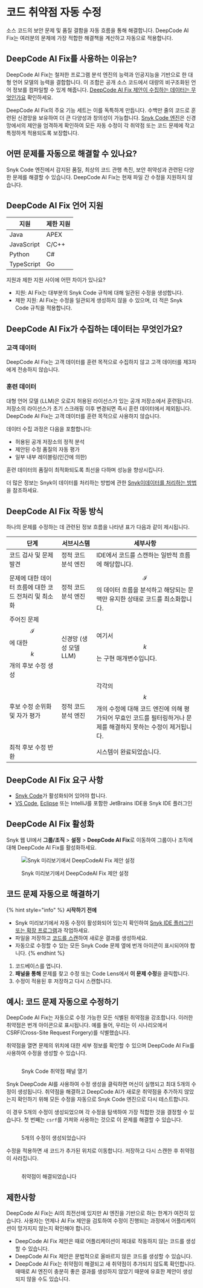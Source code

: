 # 코드 취약점 자동 수정

소스 코드의 보안 문제 및 품질 결함을 자동 흐름을 통해 해결합니다. DeepCode AI Fix는 여러분의 문제에 가장 적합한 해결책을 계산하고 자동으로 적용합니다.

## DeepCode AI Fix를 사용하는 이유는?

DeepCode AI Fix는 철저한 프로그램 분석 엔진의 능력과 인공지능을 기반으로 한 대형 언어 모델의 능력을 결합합니다. 이 조합은 공개 소스 코드에서 대량의 비구조화된 언어 정보를 컴파일할 수 있게 해줍니다. [DeepCode AI Fix 제안이 수집하는 데이터는 무엇인가요](fix-code-vulnerabilities-automatically.md#what-data-does-deepcode-ai-fix-suggestions-collect) 확인하세요.

DeepCode AI Fix의 주요 기능 세트는 이를 독특하게 만듭니다. 수백만 줄의 코드로 훈련된 신경망을 보유하여 더 큰 다양성과 창의성이 가능합니다. [Snyk Code 엔진](../snyk-code-local-engine.md)은 신경망에서의 제안을 엄격하게 확인하여 모든 자동 수정이 각 취약점 또는 코드 문제에 작고 특정하게 적용되도록 보장합니다.

## 어떤 문제를 자동으로 해결할 수 있나요?

Snyk Code 엔진에서 감지된 품질, 최상의 코드 관행 촉진, 보안 취약성과 관련된 다양한 문제를 해결할 수 있습니다. DeepCode AI Fix는 현재 파일 간 수정을 지원하지 않습니다.

## DeepCode AI Fix 언어 지원

| 지원         | 제한 지원 |
| ---------- | ----- |
| Java       | APEX  |
| JavaScript | C/C++ |
| Python     | C#    |
| TypeScript | Go    |

지원과 제한 지원 사이에 어떤 차이가 있나요?

* 지원: AI Fix는 대부분의 Snyk Code 규칙에 대해 일관된 수정을 생성합니다.
* 제한 지원: AI Fix는 수정을 일관되게 생성하지 않을 수 있으며, 더 적은 Snyk Code 규칙을 적용합니다.

## DeepCode AI Fix가 수집하는 데이터는 무엇인가요?

### 고객 데이터

DeepCode AI Fix는 고객 데이터를 훈련 목적으로 수집하지 않고 고객 데이터를 제3자에게 전송하지 않습니다.

### 훈련 데이터

대형 언어 모델 (LLM)은 오로지 허용된 라이선스가 있는 공개 저장소에서 훈련됩니다. 저장소의 라이선스가 초기 스크래핑 이후 변경되면 즉시 훈련 데이터에서 제외됩니다. DeepCode AI Fix는 고객 데이터를 훈련 목적으로 사용하지 않습니다.

데이터 수집 과정은 다음을 포함합니다:

* 허용된 공개 저장소의 정적 분석
* 제안된 수정 품질의 자동 평가
* 일부 내부 레이블링(인간에 의한)

훈련 데이터의 품질이 최적화되도록 최선을 다하며 성능을 향상시킵니다.

더 많은 정보는 Snyk이 데이터를 처리하는 방법에 관한 [Snyk이데이터를 처리하는 방법](../../../working-with-snyk/how-snyk-handles-your-data.md)을 참조하세요.

## DeepCode AI Fix 작동 방식

하나의 문제를 수정하는 데 관련된 정보 흐름을 나타낸 표가 다음과 같이 제시됩니다.

| 단계                                          | 서브시스템           | 세부사항                                                                     |
| ------------------------------------------- | --------------- | ------------------------------------------------------------------------ |
| 코드 검사 및 문제 발견                               | 정적 코드 분석 엔진     | IDE에서 코드를 스캔하는 일반적 흐름에 해당합니다.                                            |
| 문제에 대한 데이터 흐름에 대한 코드 전처리 및 최소화              | 정적 코드 분석 엔진     | $$\mathcal{I}$$의 데이터 흐름을 분석하고 해당되는 문맥만 유지한 상태로 코드를 최소화합니다.               |
| 주어진 문제 $$\mathcal{I}$$에 대한 $$k$$개의 후보 수정 생성 | 신경망 (생성 모델 LLM) | 여기서 $$k$$는 구현 매개변수입니다.                                                   |
| 후보 수정 순위화 및 자가 평가                           | 정적 코드 분석 엔진     | 각각의 $$k$$개의 수정에 대해 코드 엔진에 의해 평가되어 무효인 코드를 필터링하거나 문제를 해결하지 못하는 수정이 제거됩니다. |
| 최적 후보 수정 반환                                 |                 | 시스템이 완료되었습니다.                                                            |

## DeepCode AI Fix 요구 사항

* [Snyk Code](../../../implement-snyk/enterprise-implementation-guide/trial-limitations.md)가 활성화되어 있어야 합니다.
* [VS Code](https://marketplace.visualstudio.com/items?itemName=snyk-security.snyk-vulnerability-scanner-preview), [Eclipse](https://marketplace.eclipse.org/content/snyk-security-code%E2%80%8B-open-source%E2%80%8B-iac-configurations) 또는 IntelliJ를 포함한 JetBrains IDE용 Snyk IDE 플러그인

## DeepCode AI Fix 활성화

Snyk 웹 UI에서 **그룹/조직** > **설정** > **DeepCode AI Fix**로 이동하여 그룹이나 조직에 대해 DeepCode AI Fix를 활성화하세요.

<figure><img src="../../../.gitbook/assets/2024-10-25_15-34-58.png" alt="Snyk 미리보기에서 DeepCodeAI Fix 제안 설정"><figcaption><p>Snyk 미리보기에서 DeepCodeAI Fix 제안 설정</p></figcaption></figure>

## 코드 문제 자동으로 해결하기

{% hint style="info" %}
**시작하기 전에**

* Snyk 미리보기에서 자동 수정이 활성화되어 있는지 확인하여 [Snyk IDE 플러그인 또는 확장 프로그램](../../../scm-ide-and-ci-cd-integrations/snyk-ide-plugins-and-extensions/)과 작업하세요.
* 파일을 저장하고 [코드를 스캔](../../../snyk-cli/scan-and-maintain-projects-using-the-cli/snyk-cli-for-snyk-code/scan-source-code-with-snyk-code-using-the-cli.md)하여 새로운 결과를 생성하세요.
* 자동으로 수정할 수 있는 모든 Snyk Code 문제 옆에 번개 아이콘이 표시되어야 합니다.
{% endhint %}

1. 코드베이스를 엽니다.
2. **패널을 통해** 문제를 찾고 수정 또는 Code Lens에서 **이 문제 수정**을 클릭합니다.
3. 수정이 적용된 후 저장하고 다시 스캔합니다.

## 예시: 코드 문제 자동으로 수정하기

DeepCode AI Fix는 자동으로 수정 가능한 모든 식별된 취약점을 강조합니다. 이러한 취약점은 번개 아이콘으로 표시됩니다. 예를 들어, 우리는 이 시나리오에서 CSRF(Cross-Site Request Forgery)를 식별했습니다.

취약점을 열면 문제의 위치에 대한 세부 정보를 확인할 수 있으며 DeepCode AI Fix를 사용하여 수정을 생성할 수 있습니다.

<figure><img src="../../../.gitbook/assets/image (444).png" alt=""><figcaption><p>Snyk Code 취약점 패널 열기</p></figcaption></figure>

Snyk DeepCode AI를 사용하여 수정 생성을 클릭하면 머신이 실행되고 최대 5개의 수정이 생성됩니다. 취약점을 해결하고 DeepCode AI가 새로운 취약점을 추가하지 않았는지 확인하기 위해 모든 수정을 자동으로 Snyk Code 엔진으로 다시 테스트합니다.

이 경우 5개의 수정이 생성되었으며 각 수정을 탐색하여 가장 적합한 것을 결정할 수 있습니다. 첫 번째는 `csrf`를 가져와 사용하는 것으로 이 문제를 해결할 수 있습니다.

<figure><img src="../../../.gitbook/assets/image (443).png" alt=""><figcaption><p>5개의 수정이 생성되었습니다</p></figcaption></figure>

수정을 적용하면 새 코드가 추가된 위치로 이동합니다. 저장하고 다시 스캔한 후 취약점이 사라집니다.

<figure><img src="../../../.gitbook/assets/image (447).png" alt=""><figcaption><p>취약점이 해결되었습니다</p></figcaption></figure>

## 제한사항

DeepCode AI Fix는 AI의 최전선에 있지만 AI 엔진을 기반으로 하는 한계가 여전히 있습니다. 사용자는 언제나 AI Fix 제안을 검토하여 수정이 진행되는 과정에서 어플리케이션이 망가지지 않는지 확인해야 합니다.

* DeepCode AI Fix 제안은 때로 어플리케이션이 제대로 작동하지 않는 코드를 생성할 수 있습니다.
* DeepCode AI Fix 제안은 문법적으로 올바르지 않은 코드를 생성할 수 있습니다.
* DeepCode AI Fix는 취약점이 해결되고 새 취약점이 추가되지 않도록 확인합니다. 때때로 AI 엔진이 충분히 좋은 결과를 생성하지 않았기 때문에 유효한 제안이 생성되지 않을 수도 있습니다.
